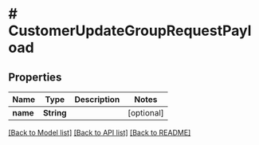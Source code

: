 # # CustomerUpdateGroupRequestPayload


## Properties 


Name | Type | Description | Notes
------------ | ------------- | ------------- | -------------
**name**| **String** |   | [optional]


[[Back to Model list]](../../README.md#models) [[Back to API list]](../../README.md#endpoints) [[Back to README]](../../README.md)

